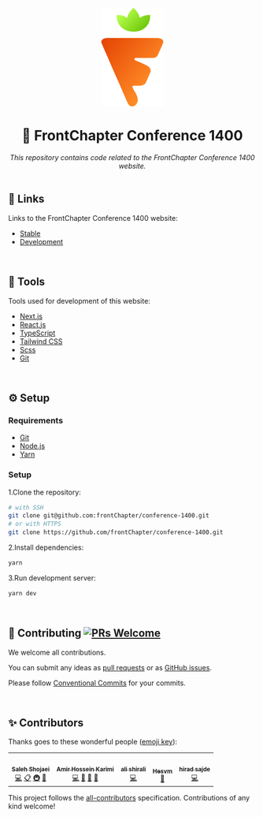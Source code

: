 <p align="center">
  <a href="https://frontchapter.ir">
    <img height="200" src="https://github.com/frontChapter/conference-1400/blob/master/docs/logo.png?raw=true">
  </a>
</p>

<div align="center">
<h1>🥕 FrontChapter Conference 1400</h1>
<i>This repository contains code related to the FrontChapter Conference 1400 website.</i>
</div>

<br>

## 🔗 Links

Links to the FrontChapter Conference 1400 website:

- [Stable](https://frontchapter.ir/)
- [Development](https://dev.frontchapter.ir)

<br>

## 🔨 Tools

Tools used for development of this website:

- [Next.js](https://nextjs.org/)
- [React.js](https://reactjs.org/)
- [TypeScript](https://www.typescriptlang.org/)
- [Tailwind CSS](https://tailwindcss.com/)
- [Scss](https://sass-lang.com/)
- [Git](https://git-scm.com/)

<br>

## ⚙️ Setup

### Requirements

- [Git](https://git-scm.com/)
- [Node.js](https://nodejs.org/)
- [Yarn](https://yarnpkg.com/)

### Setup

1.Clone the repository:

```bash
# with SSH
git clone git@github.com:frontChapter/conference-1400.git
# or with HTTPS
git clone https://github.com/frontChapter/conference-1400.git
```

2.Install dependencies:

```bash
yarn
```

3.Run development server:

```bash
yarn dev
```

<br>

## 🤝 Contributing [![PRs Welcome](https://img.shields.io/badge/PRs-welcome-brightgreen.svg?style=flat-square)](http://makeapullrequest.com)

We welcome all contributions.

You can submit any ideas as [pull requests](https://github.com/frontChapter/conference-1400/pulls) or as [GitHub issues](https://github.com/frontChapter/conference-1400/issues).

Please follow [Conventional Commits](https://conventionalcommits.org/) for your commits.

<br>

## ✨ Contributors

Thanks goes to these wonderful people ([emoji key](https://allcontributors.org/docs/en/emoji-key)):

<!-- ALL-CONTRIBUTORS-LIST:START - Do not remove or modify this section -->
<!-- prettier-ignore-start -->
<!-- markdownlint-disable -->
<table>
  <tr>
    <td align="center"><a href="https://roxaleh.ir/"><img src="https://avatars.githubusercontent.com/u/26822650?v=4?s=100" width="100px;" alt=""/><br /><sub><b>Saleh Shojaei</b></sub></a><br /><a href="https://github.com/frontChapter/conference-1400/commits?author=ssshojaei" title="Code">💻</a> <a href="#eventOrganizing-ssshojaei" title="Event Organizing">📋</a> <a href="#infra-ssshojaei" title="Infrastructure (Hosting, Build-Tools, etc)">🚇</a> <a href="#maintenance-ssshojaei" title="Maintenance">🚧</a></td>
    <td align="center"><a href="https://github.com/AmirHosseinKarimi"><img src="https://avatars.githubusercontent.com/u/17345129?v=4?s=100" width="100px;" alt=""/><br /><sub><b>Amir Hossein Karimi</b></sub></a><br /><a href="https://github.com/frontChapter/conference-1400/commits?author=AmirHosseinKarimi" title="Code">💻</a> <a href="#projectManagement-AmirHosseinKarimi" title="Project Management">📆</a> <a href="https://github.com/frontChapter/conference-1400/commits?author=AmirHosseinKarimi" title="Documentation">📖</a> <a href="#maintenance-AmirHosseinKarimi" title="Maintenance">🚧</a></td>
    <td align="center"><a href="https://github.com/shiraliali"><img src="https://avatars.githubusercontent.com/u/35615183?v=4?s=100" width="100px;" alt=""/><br /><sub><b>ali shirali</b></sub></a><br /><a href="https://github.com/frontChapter/conference-1400/commits?author=shiraliali" title="Code">💻</a></td>
    <td align="center"><a href="https://github.com/Hesvm"><img src="https://avatars.githubusercontent.com/u/99117901?v=4?s=100" width="100px;" alt=""/><br /><sub><b>Hesvm</b></sub></a><br /><a href="#design-Hesvm" title="Design">🎨</a></td>
    <td align="center"><a href="http://hiradsajde.ir"><img src="https://avatars.githubusercontent.com/u/77942412?v=4?s=100" width="100px;" alt=""/><br /><sub><b>hirad sajde</b></sub></a><br /><a href="https://github.com/frontChapter/conference-1400/commits?author=hiradsajde" title="Code">💻</a></td>
  </tr>
</table>

<!-- markdownlint-restore -->
<!-- prettier-ignore-end -->

<!-- ALL-CONTRIBUTORS-LIST:END -->

This project follows the [all-contributors](https://github.com/all-contributors/all-contributors) specification. Contributions of any kind welcome!
